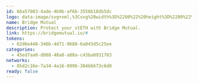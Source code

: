 ```yaml
---
id: 66a57803-4ade-4b9b-af6b-3556b18db5dc
logo: data:image/svg+xml,%3Csvg%20width%3D%2280%22%20height%3D%2280%22%20viewBox%3D%220%200%2080%2080%22%20fill%3D%22none%22%20xmlns%3D%22http%3A%2F%2Fwww.w3.org%2F2000%2Fsvg%22%3E%0A%3Cg%20clip-path%3D%22url(%23clip0_200_1429)%22%3E%0A%3Cpath%20d%3D%22M23.941%2034.2092C17.8941%2034.2354%2013.0019%2039.1091%2013.002%2045.1156C13.002%2045.5812%2013%2046.0568%2013%2046.5187L18.8755%2046.5155C18.8755%2046.1038%2018.8754%2045.5557%2018.8754%2045.0851C18.8752%2042.2471%2021.1044%2039.9758%2023.959%2039.9596C26.8137%2039.9756%2029.0431%2042.2471%2029.0429%2045.0851C29.0429%2045.5557%2029.0428%2046.1038%2029.0428%2046.5155L34.9181%2046.5187C34.9181%2046.0568%2034.9162%2045.5812%2034.9162%2045.1156C34.9162%2039.1091%2030.024%2034.2359%2023.9772%2034.2097C23.9712%2034.2097%2023.9652%2034.2095%2023.9591%2034.2095C23.9531%2034.2095%2023.9471%2034.2092%2023.941%2034.2092Z%22%20fill%3D%22%232683BB%22%2F%3E%0A%3Cpath%20d%3D%22M39.9818%2034.2404C33.9351%2034.2666%2029.0428%2039.1402%2029.0428%2045.1469C29.0428%2045.6124%2029.0409%2046.088%2029.0409%2046.5498L34.9163%2046.5468C34.9163%2046.1351%2034.9161%2045.5869%2034.9161%2045.1163C34.916%2042.2784%2037.1452%2040.0069%2039.9998%2039.9907C42.8544%2040.0068%2045.0838%2042.2783%2045.0837%2045.1163C45.0837%2045.5869%2045.0835%2046.1351%2045.0835%2046.5468L50.959%2046.5498C50.959%2046.088%2050.9571%2045.6124%2050.9571%2045.1469C50.9571%2039.1402%2046.0649%2034.267%2040.018%2034.2408C40.012%2034.2408%2040.0059%2034.2407%2039.9999%2034.2407C39.9939%2034.2407%2039.9878%2034.2404%2039.9818%2034.2404Z%22%20fill%3D%22%2356B5FB%22%2F%3E%0A%3Cpath%20d%3D%22M56.0229%2034.2704C49.9762%2034.2964%2045.0838%2039.1701%2045.0838%2045.1768C45.0838%2045.6423%2045.0819%2046.1178%2045.0819%2046.5797L50.9574%2046.5767C50.9574%2046.165%2050.9572%2045.6167%2050.9572%2045.1461C50.9571%2042.3083%2053.1863%2040.037%2056.0409%2040.0206C58.8956%2040.0368%2061.125%2042.3081%2061.1248%2045.1461C61.1248%2045.6167%2061.1246%2046.165%2061.1246%2046.5767L67%2046.5797C67%2046.1178%2066.9984%2045.6423%2066.9984%2045.1768C66.9984%2039.1701%2062.1059%2034.2969%2056.0591%2034.2709C56.0531%2034.2709%2056.0471%2034.2707%2056.041%2034.2707C56.035%2034.2707%2056.029%2034.2704%2056.0229%2034.2704Z%22%20fill%3D%22%237BE0FD%22%2F%3E%0A%3Cpath%20d%3D%22M31.994%2037.7107C30.1635%2039.6588%2029.0429%2042.2729%2029.043%2045.1468V45.1524C29.0429%2045.6076%2029.0429%2046.1237%2029.0429%2046.5162L34.9165%2046.5192C34.9165%2046.1104%2034.9163%2045.5779%2034.9163%2045.1163C34.9163%2042.2573%2033.8074%2039.6556%2031.994%2037.7107Z%22%20fill%3D%22%230F78B9%22%2F%3E%0A%3Cpath%20d%3D%22M48.0345%2037.7397C46.2041%2039.688%2045.0836%2042.302%2045.0836%2045.176V45.1816C45.0836%2045.6366%2045.0834%2046.1526%2045.0834%2046.5451L50.957%2046.5481C50.957%2046.1394%2050.957%2045.6069%2050.9569%2045.1454C50.9569%2042.2864%2049.8481%2039.6847%2048.0345%2037.7397Z%22%20fill%3D%22%232AAAFA%22%2F%3E%0A%3Cg%20opacity%3D%220.6%22%20filter%3D%22url(%23filter0_f_200_1429)%22%3E%0A%3Cpath%20d%3D%22M27.3463%2028C21.0754%2028.0272%2016.002%2033.0813%2016.002%2039.3104C16.002%2039.7931%2016%2040.2864%2016%2040.7654L22.0931%2040.7621C22.0931%2040.3351%2022.093%2039.7667%2022.093%2039.2787C22.0928%2036.3356%2024.4046%2033.9801%2027.3649%2033.9633C30.3253%2033.98%2032.6373%2036.3356%2032.6371%2039.2787C32.6371%2039.7667%2032.6369%2040.3351%2032.6369%2040.7621L38.7299%2040.7654C38.7299%2040.2864%2038.7279%2039.7931%2038.7279%2039.3104C38.7279%2033.0813%2033.6545%2028.0277%2027.3838%2028.0005C27.3775%2028.0005%2027.3713%2028.0003%2027.365%2028.0003C27.3588%2028.0003%2027.3525%2028%2027.3463%2028Z%22%20fill%3D%22%232683BB%22%2F%3E%0A%3Cpath%20d%3D%22M43.9811%2028.0322C37.7105%2028.0594%2032.637%2033.1136%2032.637%2039.3427C32.637%2039.8255%2032.635%2040.3186%2032.635%2040.7976L38.728%2040.7945C38.728%2040.3675%2038.7278%2039.799%2038.7278%2039.311C38.7277%2036.368%2041.0395%2034.0124%2043.9997%2033.9956C46.9602%2034.0122%2049.2721%2036.3678%2049.272%2039.311C49.272%2039.799%2049.2718%2040.3675%2049.2718%2040.7945L55.3649%2040.7976C55.3649%2040.3186%2055.363%2039.8255%2055.363%2039.3427C55.363%2033.1136%2050.2895%2028.0599%2044.0187%2028.0327C44.0124%2028.0327%2044.0062%2028.0326%2043.9999%2028.0326C43.9936%2028.0326%2043.9874%2028.0322%2043.9811%2028.0322Z%22%20fill%3D%22%2356B5FB%22%2F%3E%0A%3Cpath%20d%3D%22M60.6163%2028.0635C54.3457%2028.0905%2049.2721%2033.1447%2049.2721%2039.3738C49.2721%2039.8566%2049.2701%2040.3497%2049.2701%2040.8287L55.3632%2040.8255C55.3632%2040.3986%2055.363%2039.8301%2055.363%2039.342C55.3629%2036.3991%2057.6747%2034.0436%2060.6349%2034.0267C63.5954%2034.0435%2065.9073%2036.3989%2065.9072%2039.342C65.9072%2039.8301%2065.907%2040.3986%2065.907%2040.8255L72%2040.8287C72%2040.3497%2071.9983%2039.8566%2071.9983%2039.3738C71.9983%2033.1447%2066.9246%2028.091%2060.6539%2028.064C60.6476%2028.064%2060.6414%2028.0638%2060.6351%2028.0638C60.6289%2028.0638%2060.6226%2028.0635%2060.6163%2028.0635Z%22%20fill%3D%22%237BE0FD%22%2F%3E%0A%3Cpath%20d%3D%22M35.6975%2031.6311C33.7992%2033.6514%2032.6371%2036.3623%2032.6372%2039.3426V39.3484C32.6371%2039.8204%2032.6371%2040.3557%2032.6371%2040.7627L38.7282%2040.7659C38.7282%2040.3419%2038.728%2039.7896%2038.728%2039.311C38.728%2036.3461%2037.5781%2033.6481%2035.6975%2031.6311Z%22%20fill%3D%22%230F78B9%22%2F%3E%0A%3Cpath%20d%3D%22M52.3321%2031.6613C50.4339%2033.6817%2049.2719%2036.3924%2049.2719%2039.3729V39.3787C49.2719%2039.8506%2049.2717%2040.3857%2049.2717%2040.7927L55.3628%2040.7958C55.3628%2040.3721%2055.3628%2039.8198%2055.3627%2039.3412C55.3627%2036.3763%2054.2129%2033.6782%2052.3321%2031.6613Z%22%20fill%3D%22%232AAAFA%22%2F%3E%0A%3C%2Fg%3E%0A%3C%2Fg%3E%0A%3Cdefs%3E%0A%3Cfilter%20id%3D%22filter0_f_200_1429%22%20x%3D%224%22%20y%3D%2216%22%20width%3D%2280%22%20height%3D%2236.8286%22%20filterUnits%3D%22userSpaceOnUse%22%20color-interpolation-filters%3D%22sRGB%22%3E%0A%3CfeFlood%20flood-opacity%3D%220%22%20result%3D%22BackgroundImageFix%22%2F%3E%0A%3CfeBlend%20mode%3D%22normal%22%20in%3D%22SourceGraphic%22%20in2%3D%22BackgroundImageFix%22%20result%3D%22shape%22%2F%3E%0A%3CfeGaussianBlur%20stdDeviation%3D%226%22%20result%3D%22effect1_foregroundBlur_200_1429%22%2F%3E%0A%3C%2Ffilter%3E%0A%3CclipPath%20id%3D%22clip0_200_1429%22%3E%0A%3Crect%20width%3D%2280%22%20height%3D%2280%22%20fill%3D%22white%22%2F%3E%0A%3C%2FclipPath%3E%0A%3C%2Fdefs%3E%0A%3C%2Fsvg%3E%0A
name: Bridge Mutual
description: Protect your stETH with Bridge Mutual.
link: https://bridgemutual.io/#
tokens:
  - 62d6e448-346b-4d71-9688-6a043d5c25ee
categories:
  - 45ed7aa0-d088-48a8-a88a-c43ba0931783
networks:
  - 85d2c16e-7a34-4a16-8996-304b6673c6d0
ready: false
---
```

